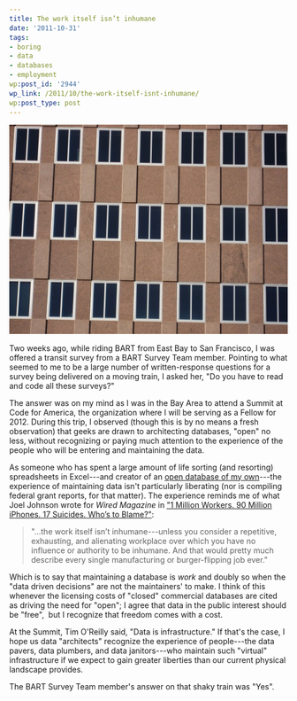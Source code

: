 ```yaml
---
title: The work itself isn’t inhumane
date: '2011-10-31'
tags:
- boring
- data
- databases
- employment
wp:post_id: '2944'
wp_link: /2011/10/the-work-itself-isnt-inhumane/
wp:post_type: post
---
```


![](/uploads/2011-10/IMG_1116-600x450.jpg "IMG_1116")

Two weeks ago, while riding BART from East Bay to San Francisco, I was offered a transit survey from a BART Survey Team member. Pointing to what seemed to me to be a large number of written-response questions for a survey being delivered on a moving train, I asked her, "Do you have to read and code all these surveys?"

The answer was on my mind as I was in the Bay Area to attend a Summit at Code for America, the organization where I will be serving as a Fellow for 2012. During this trip, I observed (though this is by no means a fresh observation) that geeks are drawn to architecting databases, "open" no less, without recognizing or paying much attention to the experience of the people who will be entering and maintaining the data.

As someone who has spent a large amount of life sorting (and resorting) spreadsheets in Excel---and creator of an [open database of my own](http://mappingaccess.org/)---the experience of maintaining data isn't particularly liberating (nor is compiling federal grant reports, for that matter). The experience reminds me of what Joel Johnson wrote for _Wired Magazine_ in ["1 Million Workers. 90 Million iPhones. 17 Suicides. Who’s to Blame?"](http://www.wired.com/magazine/2011/02/ff_joelinchina/all/1):

> "...the work itself isn’t inhumane---unless you consider a repetitive, exhausting, and alienating workplace over which you have no influence or authority to be inhumane. And that would pretty much describe every single manufacturing or burger-flipping job ever."

Which is to say that maintaining a database is _work_ and doubly so when the "data driven decisions" are not the maintainers' to make. I think of this whenever the licensing costs of "closed" commercial databases are cited as driving the need for "open"; I agree that data in the public interest should be "free",  but I recognize that freedom comes with a cost.

At the Summit, Tim O'Reilly said, "Data is infrastructure." If that's the case, I hope us data "architects" recognize the experience of people---the data pavers, data plumbers, and data janitors---who maintain such "virtual" infrastructure if we expect to gain greater liberties than our current physical landscape provides.

The BART Survey Team member's answer on that shaky train was "Yes".
